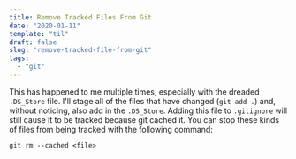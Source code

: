 ```yaml
---
title: Remove Tracked Files From Git
date: "2020-01-11"
template: "til"
draft: false
slug: "remove-tracked-file-from-git"
tags:
  - "git"
---
```


This has happened to me multiple times, especially with the dreaded `.DS_Store` file. I'll stage all
of the files that have changed (`git add .`) and, without noticing, also add in the `.DS_Store`. 
Adding this file to `.gitignore` will still cause it to be tracked because git cached it. 
You can stop these kinds of files from being tracked with the following command: 

```
git rm --cached <file>
```

